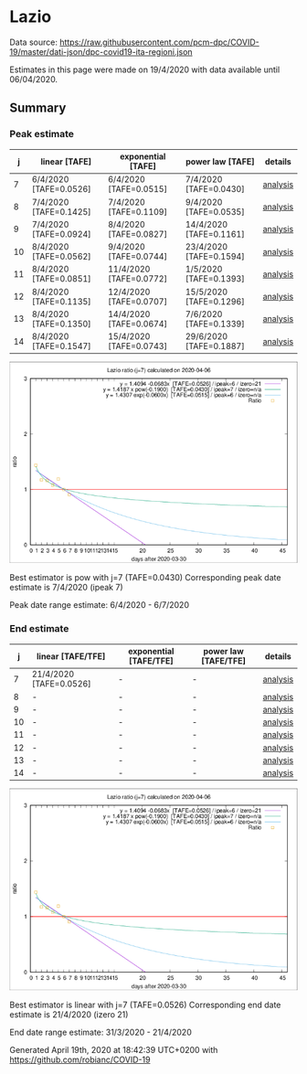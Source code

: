 # Lazio


Data source: https://raw.githubusercontent.com/pcm-dpc/COVID-19/master/dati-json/dpc-covid19-ita-regioni.json

Estimates in this page were made on 19/4/2020 with data available until 06/04/2020.


## Summary 

### Peak estimate 
|j|linear [TAFE]|exponential [TAFE]|power law [TAFE]|details|
|---|----|-----------|---------|-------|
|7|6/4/2020 [TAFE=0.0526]|6/4/2020 [TAFE=0.0515]|7/4/2020 [TAFE=0.0430]|[analysis](COVID-19_lazio_j7_2020-04-06.md)|
|8|7/4/2020 [TAFE=0.1425]|7/4/2020 [TAFE=0.1109]|9/4/2020 [TAFE=0.0535]|[analysis](COVID-19_lazio_j8_2020-04-06.md)|
|9|7/4/2020 [TAFE=0.0924]|8/4/2020 [TAFE=0.0827]|14/4/2020 [TAFE=0.1161]|[analysis](COVID-19_lazio_j9_2020-04-06.md)|
|10|8/4/2020 [TAFE=0.0562]|9/4/2020 [TAFE=0.0744]|23/4/2020 [TAFE=0.1594]|[analysis](COVID-19_lazio_j10_2020-04-06.md)|
|11|8/4/2020 [TAFE=0.0851]|11/4/2020 [TAFE=0.0772]|1/5/2020 [TAFE=0.1393]|[analysis](COVID-19_lazio_j11_2020-04-06.md)|
|12|8/4/2020 [TAFE=0.1135]|12/4/2020 [TAFE=0.0707]|15/5/2020 [TAFE=0.1296]|[analysis](COVID-19_lazio_j12_2020-04-06.md)|
|13|8/4/2020 [TAFE=0.1350]|14/4/2020 [TAFE=0.0674]|7/6/2020 [TAFE=0.1339]|[analysis](COVID-19_lazio_j13_2020-04-06.md)|
|14|8/4/2020 [TAFE=0.1547]|15/4/2020 [TAFE=0.0743]|29/6/2020 [TAFE=0.1887]|[analysis](COVID-19_lazio_j14_2020-04-06.md)|

![best peak estimate](COVID-19_lazio_j7_2020-04-06.png)

Best estimator is pow with j=7 (TAFE=0.0430)
Corresponding peak date estimate is 7/4/2020 (ipeak 7)


Peak date range estimate: 6/4/2020 - 6/7/2020

### End estimate 
|j|linear [TAFE/TFE]|exponential [TAFE/TFE]|power law [TAFE/TFE]|details|
|---|----|-----------|---------|-------|
|7|21/4/2020 [TAFE=0.0526]|-|-|[analysis](COVID-19_lazio_j7_2020-04-06.md)|
|8|-|-|-|[analysis](COVID-19_lazio_j8_2020-04-06.md)|
|9|-|-|-|[analysis](COVID-19_lazio_j9_2020-04-06.md)|
|10|-|-|-|[analysis](COVID-19_lazio_j10_2020-04-06.md)|
|11|-|-|-|[analysis](COVID-19_lazio_j11_2020-04-06.md)|
|12|-|-|-|[analysis](COVID-19_lazio_j12_2020-04-06.md)|
|13|-|-|-|[analysis](COVID-19_lazio_j13_2020-04-06.md)|
|14|-|-|-|[analysis](COVID-19_lazio_j14_2020-04-06.md)|

![best zero estimate](COVID-19_lazio_j7_2020-04-06.png)

Best estimator is linear with j=7 (TAFE=0.0526)
Corresponding end date estimate is 21/4/2020 (izero 21)


End date range estimate: 31/3/2020 - 21/4/2020

Generated April 19th, 2020 at 18:42:39 UTC+0200 with https://github.com/robianc/COVID-19
